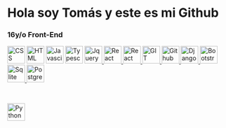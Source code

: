 <h1>Hola soy Tomás y este es mi Github</h1>


<h3>16y/o Front-End</h3>




<a href="https://developer.mozilla.org/es/docs/Web/CSS"><img src="https://upload.wikimedia.org/wikipedia/commons/thumb/6/62/CSS3_logo.svg/800px-CSS3_logo.svg.png" width=40px height=40px alt="CSS"></a>
<a href="https://developer.mozilla.org/es/docs/Web/HTML"><img src="https://cdn-icons-png.flaticon.com/512/732/732212.png?w=360" width=40px height=40px alt="HTML"></a>
<a href="https://www.javascript.com"><img src="https://upload.wikimedia.org/wikipedia/commons/6/6a/JavaScript-logo.png" width=40px height=40px alt="Javascipt"></a>
<a href="https://www.typescript.com"><img src="https://img.icons8.com/color/480/typescript.png" width=40px height=40px alt="Typescript"></a>
<a href="https://jquery.com"><img src="https://blog.artegrafico.net/wp-content/uploads/2019/02/jQuery-logo.png" width=40px height=40px alt="Jquery">
</a>
<a href="https://es.reactjs.org"><img src="https://norbertoledo.es/feed/img/news/react-logo.png" width=40px height=40px alt="React">
</a>
<a href="https://v5.reactrouter.com/web/guides/quick-start"><img src="https://reacttraining.com/images/logo-icon-512.png" width=40px height=40px alt="React router">
</a>
<a href="https://git-scm.com"><img src="https://miro.medium.com/max/650/1*zzvdRmHGGXONZpuQ2FeqsQ.png" width=40px height=40px alt="GIT">
</a>
<a href="https://github.com"><img src="https://cdn-icons-png.flaticon.com/512/25/25231.png" width=40px height=40px alt="Github">
</a>
<a href="https://www.djangoproject.com"><img src="https://blog.qilinlab.com/content/images/2020/12/kisspng-django-web-development-web-framework-python-softwa-django-5b45d914274e46.055745571531304212161.png" width=40px height=40px alt="Django">
</a>
<a href="https://getbootstrap.com"><img src="https://seocom.agency/wp-content/uploads/2019/02/bootstrap-stack.png" width=40px height=40px alt="Bootstrap">
</a>
<a href="https://www.sqlite.org/index.html"><img src="https://www.aprendexojo.com/wp-content/uploads/2018/03/Sqlite.png" width=40px height=40px alt="Sqlite">
</a>
<a href="https://www.sqlite.org/index.html"><img src="https://upload.wikimedia.org/wikipedia/commons/thumb/2/29/Postgresql_elephant.svg/640px-Postgresql_elephant.svg.png" width=40px height=40px alt="PostgreSQL">
</a>



<br/>

<a href="https://www.python.org"><img src="https://upload.wikimedia.org/wikipedia/commons/thumb/c/c3/Python-logo-notext.svg/1200px-Python-logo-notext.svg.png" width=40px height=40px alt="Python">
</a>

